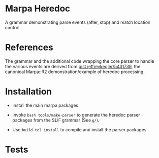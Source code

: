 # Marpa Heredoc

A grammar demonstrating parse events (after, stop) and match location
control.

# References

The grammar and the additional code wrapping the core parser to handle
the various events are derived from
[gist jeffreykegler/5431739](https://gist.github.com/jeffreykegler/5431739),
the canonical Marpa::R2 demonstration/example of heredoc processing.

# Installation

   * Install the main marpa packages

   * Invoke `bash tools/make-parser` to generate the heredoc parser
     packages from the SLIF grammar (See `g/`).

   * Use `build.tcl install` to compile and install the parser
     packages.

# Tests
